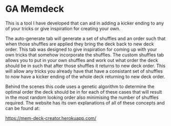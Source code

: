 # GA Memdeck

This is a tool I have developed that can aid in adding a kicker ending to any of your tricks or give inspiration for creating your own.

The auto-generate tab will generate a set of shuffles and an order such that when those shuffles are applied they bring the deck back to new deck order. This tab was designed to give inspiration for coming up with your own tricks that somehow incorporate the shuffles. The custom shuffles tab allows you to put in your own shuffles and work out what order the deck should be in such that after those shuffles it returns to new deck order. This will allow any tricks you already have that have a consistant set of shuffles to now have a kicker ending of the whole deck returning to new deck order.

Behind the scenes this code uses a genetic algorithm to determine the optimal order the deck should be in for each of these cases that will result in the most random looking order also minimising the number of shuffles required. The website has its own explanations of all of these concepts and can be found at:

https://mem-deck-creator.herokuapp.com/

